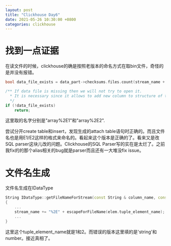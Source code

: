 ```yaml
---
layout: post
title: "Clickhouse Day6"
date: 2021-05-26 10:30:00 +0800
categories: clickhouse
---
```


# 找到一点证据

在读文件的时候，clickhouse的确是按照老版本的命名方式在取bin文件，奇怪的是并没有报错。
```C++
bool data_file_exists = data_part->checksums.files.count(stream_name + DATA_FILE_EXTENSION);

/** If data file is missing then we will not try to open it.
  * It is necessary since it allows to add new column to structure of the table without creating new files for old parts.
  */
if (!data_file_exists)
    return;
```
这里取的名字分别是"array%2E1"和"array%2E2".

尝试分开create table和insert，发现生成的attach table语句时正确的。而且文件名也是用E1/E2这样的格式来命名的。看起来这个版本是正确的了。看来又是改SQL parser这块儿改的问题。Clickhouse的SQL Parser写的实在是太烂了。之前我fix的的那个alias相关的bug就是parser而且还有一大堆没fix issue。

# 文件名生成

文件名生成在IDataType
```C++
String IDataType::getFileNameForStream(const String & column_name, const IDataType::SubstreamPath & path)
{
    ...
    stream_name += "%2E" + escapeForFileName(elem.tuple_element_name);
    ...
}

```
这里这个tuple_element_name就是1和2。而错误的版本这里填的是'string'和number。接近真相了。